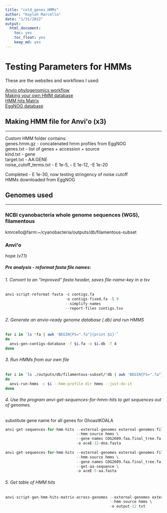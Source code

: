 ```yaml
---
title: "cold_genes_HMMs"
author: "Kaylah Marcello"
date: "1/31/2022"
output:
  html_document:
    toc: yes
    toc_float: yes
    keep_md: yes
---
```


# Testing Parameters for HMMs 

These are the websites and workflows I used:

[Anvio phylogenomics workflow](https://merenlab.org/2017/06/07/phylogenomics/)  
[Making your own HMM database](https://merenlab.org/2016/05/21/archaeal-single-copy-genes/)  
[HMM hits Matrix](https://anvio.org/help/main/programs/anvi-script-gen-hmm-hits-matrix-across-genomes/)  
[EggNOG database](http://eggnog5.embl.de/#/app/results)

## Making HMM file for Anvi'o (x3)
***
Custom HMM folder contains:  
genes.hmm.gz - concatenated hmm profiles from EggNOG  
genes.txt - list of genes + accession + source  
kind.txt - gene  
target.txt - AA:GENE  
noise_cutoff_terms.txt - E 1e-5, - E 1e-12, -E 1e-20  

Completed - E 1e-30, now testing stringency of noise cutoff  
HMMs downloaded from EggNOG  

## Genomes used
***
### NCBI cyanobacteria whole genome sequences (WGS), filamentous  
kmrcello@farm:~/cyanobacteria/outputs/db/filamentous-subset  

### Anvi'o
hope (v7.1)  

##### Pre analysis - reformat fasta file names:
###### 1. Convert to an "improved" fasta header, saves file-name-key in a tsv

```r
anvi-script-reformat-fasta -c contigs.fa 
                           -o contigs-fixed.fa -l 0 
                           --simplify-names 
                           --report-files contigs.tsv
```

###### 2. Generate an anvio-ready genome database (.db) and run HMMS  

```bash
for i in `ls *fa | awk 'BEGIN{FS=".fa"}{print $1}'`
do
  anvi-gen-contigs-database -f $i.fa -o $i.db -T 4
done
```

###### 3. Run HMMs from our own file

```bash
for i in `ls ./outputs/db/filamentous-subset/*db | awk 'BEGIN{FS=".fa"}{print $1}'`
do
  anvi-run-hmms -c $i --hmm-profile-dir hmms --just-do-it
done
```

###### 4. Use the program anvi-get-sequences-for-hmm-hits to get sequences out of genomes. 
substitute gene name for all genes for GhoastKOALA

```r
anvi-get-sequences-for-hmm-hits --external-genomes external-genomes-filamentous-names.tsv \
                                --hmm-source hmms \
                                --gene-names COG2609.faa.final_tree.fa \
                                -o aceE-12-dna.fasta  
  
anvi-get-sequences-for-hmm-hits --external-genomes external-genomes-filamentous-names.tsv \
                                --hmm-source hmms \
                                --gene-names COG2609.faa.final_tree.fa \
                                --get-aa-sequence \
                                -o aceE-5-aa.fasta  
```

###### 5. Get table of HMM hits

```r
anvi-script-gen-hmm-hits-matrix-across-genomes --external-genomes external-genomes-filamentous-names.tsv \
                                               --hmm-source hmms \
                                               -o output-12.txt
```



